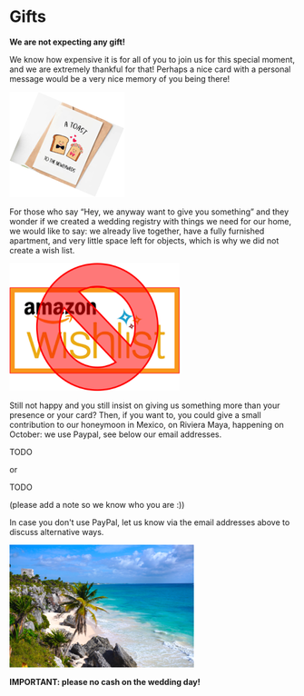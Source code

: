 # Gifts

**We are not expecting any gift!**


We know how expensive it is for all of you to join us for this
special moment, and we are extremely thankful for that!
Perhaps a nice card with a personal message would be a
very nice memory of you being there!

![Gifts](Picture19.png)


For those who say “Hey, we anyway want to give you
something” and they wonder if we created a wedding registry with things we need for our home, we would like to say: we already live together,
have a fully furnished apartment, and very little space left
for objects, which is why we did not create a wish list.

<img src="Picture20.png" alt="No Wishlist" style="width:300px;"/>


Still not happy and you still insist on giving us
something more than your presence or your card?
Then, if you want to, you could give a small contribution to our
honeymoon in Mexico, on Riviera Maya,
happening on October: we use Paypal, see below our email addresses.

TODO

or

TODO


(please add a note so we know who you are :))

In case you don't use PayPal, let us know via the email addresses above to discuss alternative ways.

![Honeymoon](Picture21.png)


**IMPORTANT: please no cash on
the wedding day!**
